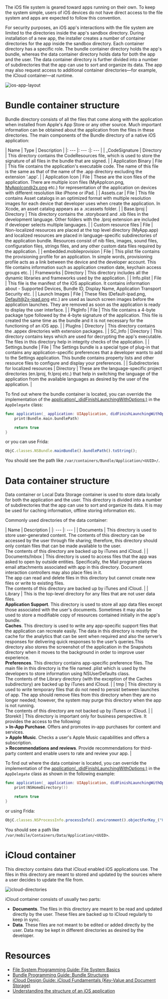 The iOS file system is geared toward apps running on their own. To keep the system simple, users of iOS devices do not have direct access to the file system and apps are expected to follow this convention.

For security purposes, an iOS app's interactions with the file system are limited to the directories inside the app's sandbox directory. During installation of a new app, the installer creates a number of container directories for the app inside the sandbox directory. Each container directory has a specific role. The bundle container directory holds the app's bundle, whereas the data container directory holds data for both the app and the user. The data container directory is further divided into a number of subdirectories that the app can use to sort and organize its data. The app may also request access to additional container directories—for example, the iCloud container—at runtime.

![ios-app-layout](img/ios-app-layout.png)

# Bundle container structure

Bundle directory consists of all the files that come along with the application when installed from Apple's App Store or any other source. Much important information can be obtained about the application from the files in these directories. The main components of the Bundle directory of a native iOS application:

| Name | Type | Description |
|: --- |: --- :|: --- |
| _CodeSignature | Directory | This directory contains the CodeResources file, which is used to store the signature of all files in the bundle that are signed. |
| Application Binary | File | This file contains the application's executable code. The name of this file is the same as that of the name of the .app directory excluding the extension '.app'. |
| Application Icon | File | These are the icon files of the application. There are multiple icon files (MyAppIcon.png, MyAppIcon@2x.png etc.) for representation of the application on devices with different resolution like iPhone or iPad. |
| Assets.car | File | This file contains Asset catalogs in an optimized format with multiple resolution images for each device that developer uses when create the application. In Xcode, an asset catalog appears as a .xcassets folder. |
| Base.lproj | Directory | This directory contains the .storyboard and .xib files in the development language. Other folders with the .lproj extension are included if developer selects multiple languages. |
| Custom resource files | File | Non-localized resources are placed at the top level directory (MyApp.app) and localized resources are placed in language-specific subdirectories of the application bundle. Resources consist of nib files, images, sound files, configuration files, strings files, and any other custom data files required by the application. |
| embedded.mobileprovision | File | This plist file contains the provisioning profile for an application. In simple words, provisioning profile acts as a link between the device and the developer account. This file contains information such as application creation date, keychain access groups etc. |
| Frameworks | Directory | This directory includes all the dynamic libraries and frameworks used by the application. |
| Info.plist | File | This file is the manifest of the iOS application. It contains information about - Supported Devices, Bundle ID, Display Name, Application Transport Security etc. |
| Launch Images | File | These files (Default-ipad.png, Default@2x-ipad.png etc.) are used as launch screen images before the application launches. They are removed as soon as the application is ready to display the user interface. |
| PkgInfo | File | This file contains a 4-byte package type followed by the 4-byte signature of the application. This file is created the same time as the bundle and it is not necessary for the functioning of an iOS app. |
| PlugIns | Directory | This directory contains the .appex directories with extension packages. |
| SC_Info | Directory | This directory contains keys which are used for decrypting the app's executable. The files in this directory help in integrity checks of the application. |
| Settings.bundle | File | The Settings bundle is a special type of plug-in that contains any application-specific preferences that a developer wants to add to the Settings application. This bundle contains property lists and other resource files to configure and display your preferences. |
| Subdirectories for localized resources | Directory | These are the language-specific project directories (en.lproj, fr.lproj etc.) that help in switching the language of the application from the available languages as desired by the user of the application. |

To find out where the bundle container is located, you can override the implementation of the [application(_:didFinishLaunchingWithOptions:)](https://developer.apple.com/documentation/uikit/uiapplicationdelegate/1622921-application) in the `AppDelegate` class:

```swift
func application(_ application: UIApplication, didFinishLaunchingWithOptions launchOptions: [UIApplicationLaunchOptionsKey: Any]?) -> Bool {
    print(Bundle.main.bundlePath)

    return true
}
```

or you can use Frida:

```javascript
ObjC.classes.NSBundle.mainBundle().bundlePath().toString();
```

You should see the path like `/var/containers/Bundle/Application/<UUID>/`.

# Data container structure

Data container or Local Data Storage container is used to store data locally for both the application and the user. This directory is divided into a number of subdirectories that the app can use to sort and organize its data. It is may be used for caching information, offline storing information etc.

Commonly used directories of the data container:

| Name | Description |
|: --- |: --- |
| Documents | This directory is used to store user-generated content. The contents of this directory can be accessed by the user through file sharing; therefore, this directory should only contain files that can be made available to the user.<br>The contents of this directory are backed up by iTunes and iCloud. |
| Documents/Inbox | This directory is used to access files that the app was asked to open by outside entities. Specifically, the Mail program places email attachments associated with app in this directory. Document interaction controllers may also place files in it.<br>The app can read and delete files in this directory but cannot create new files or write to existing files.<br>The contents of this directory are backed up by iTunes and iCloud. |
| Library | This is the top-level directory for any files that are not user data files.<br>**Application Support**. This directory is used to store all app data files except those associated with the user's documents. Sometimes it may also be used to store a modifiable copy of resources contained initially in the app's bundle.<br>**Caches**. This directory is used to write any app-specific support files that the application can recreate easily. The data in this directory is mostly the cache for the analytics that can be sent when required and also the server’s responses for delivering quick responses to the user’s queries.This directory also stores the screenshot of the application in the Snapshots directory when it moves to the background in order to improve user experience.<br>**Preferences**. This directory contains app-specific preference files. The main file in this directory is the file named .plist which is used by the developers to store information using NSUserDefaults class.<br>The contents of the Library directory (with the exception of the Caches subdirectory) are backed up by iTunes and iCloud. |
| tmp | This directory is used to write temporary files that do not need to persist between launches of app. The app should remove files from this directory when they are no longer needed; however, the system may purge this directory when the app is not running.<br> The contents of this directory are not backed up by iTunes or iCloud. |
| Storekit | This directory is important only for business perspective. It provides the access to the following:<br>**> In-App Purchase**. Offers and promotes in-app purchases for content and services.<br>**> Apple Music**. Checks a user's Apple Music capabilities and offers a subscription.<br>**> Recommendations and reviews**. Provide recommendations for third-party content and enable users to rate and review your app. |

To find out where the data container is located, you can override the implementation of the [application(_:didFinishLaunchingWithOptions:)](https://developer.apple.com/documentation/uikit/uiapplicationdelegate/1622921-application) in the `AppDelegate` class as shown in the following example:

```swift
func application(_ application: UIApplication, didFinishLaunchingWithOptions launchOptions: [UIApplicationLaunchOptionsKey: Any]?) -> Bool {
    print(NSHomeDirectory())

    return true
}
```

or using Frida:

```javascript
ObjC.classes.NSProcessInfo.processInfo().environment().objectForKey_("HOME").toString();
```

You should see a path like `/var/mobile/Containers/Data/Application/<UUID>`.

# iCloud container

This directory contains data that iCloud enabled iOS applications use. The files in this directory are meant to stored and updated by the sources where a user decides to update the file from.

![icloud-directories](img/icloud-directories.png)

iCloud container consists of usually two parts:
- **Documents**. The files in this directory are meant to be read and updated directly by the user. These files are backed up to iCloud regularly to keep in sync.
- **Data**. These files are not meant to be edited or added directly by the user. Data may be kept in different directories as desired by the developer.

# Resources

- [File System Programming Guide: File System Basics](https://developer.apple.com/library/archive/documentation/FileManagement/Conceptual/FileSystemProgrammingGuide/FileSystemOverview/FileSystemOverview.html)
- [Bundle Programming Guide: Bundle Structures](https://developer.apple.com/library/archive/documentation/CoreFoundation/Conceptual/CFBundles/BundleTypes/BundleTypes.html)
- [iCloud Design Guide: iCloud Fundamentals (Key-Value and Document Storage)](https://developer.apple.com/library/archive/documentation/General/Conceptual/iCloudDesignGuide/Chapters/iCloudFundametals.html)
- [Understanding the structure of an iOS application](https://blog.lucideus.com/2019/04/ios-application-security-part-5.html)
